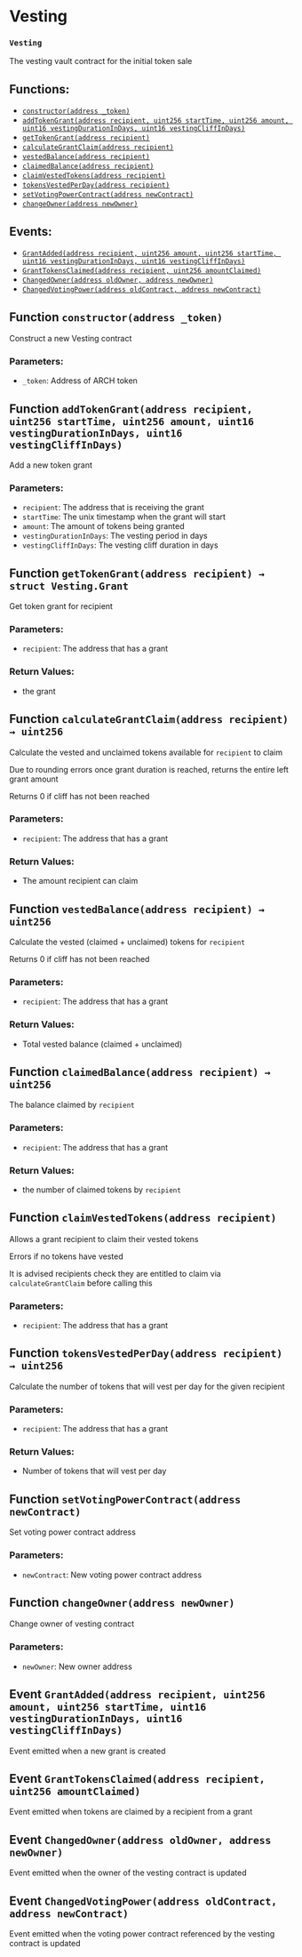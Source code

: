 # Vesting

### `Vesting`

The vesting vault contract for the initial token sale

## Functions:

* [`constructor(address _token)`](vesting.md#Vesting-constructor-address-)
* [`addTokenGrant(address recipient, uint256 startTime, uint256 amount, uint16 vestingDurationInDays, uint16 vestingCliffInDays)`](vesting.md#Vesting-addTokenGrant-address-uint256-uint256-uint16-uint16-)
* [`getTokenGrant(address recipient)`](vesting.md#Vesting-getTokenGrant-address-)
* [`calculateGrantClaim(address recipient)`](vesting.md#Vesting-calculateGrantClaim-address-)
* [`vestedBalance(address recipient)`](vesting.md#Vesting-vestedBalance-address-)
* [`claimedBalance(address recipient)`](vesting.md#Vesting-claimedBalance-address-)
* [`claimVestedTokens(address recipient)`](vesting.md#Vesting-claimVestedTokens-address-)
* [`tokensVestedPerDay(address recipient)`](vesting.md#Vesting-tokensVestedPerDay-address-)
* [`setVotingPowerContract(address newContract)`](vesting.md#Vesting-setVotingPowerContract-address-)
* [`changeOwner(address newOwner)`](vesting.md#Vesting-changeOwner-address-)

## Events:

* [`GrantAdded(address recipient, uint256 amount, uint256 startTime, uint16 vestingDurationInDays, uint16 vestingCliffInDays)`](vesting.md#Vesting-GrantAdded-address-uint256-uint256-uint16-uint16-)
* [`GrantTokensClaimed(address recipient, uint256 amountClaimed)`](vesting.md#Vesting-GrantTokensClaimed-address-uint256-)
* [`ChangedOwner(address oldOwner, address newOwner)`](vesting.md#Vesting-ChangedOwner-address-address-)
* [`ChangedVotingPower(address oldContract, address newContract)`](vesting.md#Vesting-ChangedVotingPower-address-address-)

## Function `constructor(address _token)` <a id="Vesting-constructor-address-"></a>

Construct a new Vesting contract

### Parameters:

* `_token`: Address of ARCH token

## Function `addTokenGrant(address recipient, uint256 startTime, uint256 amount, uint16 vestingDurationInDays, uint16 vestingCliffInDays)` <a id="Vesting-addTokenGrant-address-uint256-uint256-uint16-uint16-"></a>

Add a new token grant

### Parameters:

* `recipient`: The address that is receiving the grant
* `startTime`: The unix timestamp when the grant will start
* `amount`: The amount of tokens being granted
* `vestingDurationInDays`: The vesting period in days
* `vestingCliffInDays`: The vesting cliff duration in days

## Function `getTokenGrant(address recipient) → struct Vesting.Grant` <a id="Vesting-getTokenGrant-address-"></a>

Get token grant for recipient

### Parameters:

* `recipient`: The address that has a grant

### Return Values:

* the grant

## Function `calculateGrantClaim(address recipient) → uint256` <a id="Vesting-calculateGrantClaim-address-"></a>

Calculate the vested and unclaimed tokens available for `recipient` to claim

Due to rounding errors once grant duration is reached, returns the entire left grant amount

Returns 0 if cliff has not been reached

### Parameters:

* `recipient`: The address that has a grant

### Return Values:

* The amount recipient can claim

## Function `vestedBalance(address recipient) → uint256` <a id="Vesting-vestedBalance-address-"></a>

Calculate the vested \(claimed + unclaimed\) tokens for `recipient`

Returns 0 if cliff has not been reached

### Parameters:

* `recipient`: The address that has a grant

### Return Values:

* Total vested balance \(claimed + unclaimed\)

## Function `claimedBalance(address recipient) → uint256` <a id="Vesting-claimedBalance-address-"></a>

The balance claimed by `recipient`

### Parameters:

* `recipient`: The address that has a grant

### Return Values:

* the number of claimed tokens by `recipient`

## Function `claimVestedTokens(address recipient)` <a id="Vesting-claimVestedTokens-address-"></a>

Allows a grant recipient to claim their vested tokens

Errors if no tokens have vested

It is advised recipients check they are entitled to claim via `calculateGrantClaim` before calling this

### Parameters:

* `recipient`: The address that has a grant

## Function `tokensVestedPerDay(address recipient) → uint256` <a id="Vesting-tokensVestedPerDay-address-"></a>

Calculate the number of tokens that will vest per day for the given recipient

### Parameters:

* `recipient`: The address that has a grant

### Return Values:

* Number of tokens that will vest per day

## Function `setVotingPowerContract(address newContract)` <a id="Vesting-setVotingPowerContract-address-"></a>

Set voting power contract address

### Parameters:

* `newContract`: New voting power contract address

## Function `changeOwner(address newOwner)` <a id="Vesting-changeOwner-address-"></a>

Change owner of vesting contract

### Parameters:

* `newOwner`: New owner address

## Event `GrantAdded(address recipient, uint256 amount, uint256 startTime, uint16 vestingDurationInDays, uint16 vestingCliffInDays)` <a id="Vesting-GrantAdded-address-uint256-uint256-uint16-uint16-"></a>

Event emitted when a new grant is created

## Event `GrantTokensClaimed(address recipient, uint256 amountClaimed)` <a id="Vesting-GrantTokensClaimed-address-uint256-"></a>

Event emitted when tokens are claimed by a recipient from a grant

## Event `ChangedOwner(address oldOwner, address newOwner)` <a id="Vesting-ChangedOwner-address-address-"></a>

Event emitted when the owner of the vesting contract is updated

## Event `ChangedVotingPower(address oldContract, address newContract)` <a id="Vesting-ChangedVotingPower-address-address-"></a>

Event emitted when the voting power contract referenced by the vesting contract is updated

